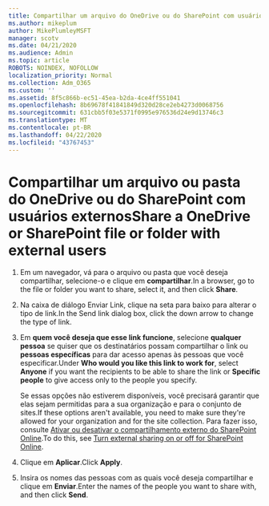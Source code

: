 ```yaml
---
title: Compartilhar um arquivo do OneDrive ou do SharePoint com usuários externos
ms.author: mikeplum
author: MikePlumleyMSFT
manager: scotv
ms.date: 04/21/2020
ms.audience: Admin
ms.topic: article
ROBOTS: NOINDEX, NOFOLLOW
localization_priority: Normal
ms.collection: Adm_O365
ms.custom: ''
ms.assetid: 8f5c866b-ec51-45ea-b2da-4ce4ff551041
ms.openlocfilehash: 8b69678f41841849d320d28ce2eb4273d0068756
ms.sourcegitcommit: 631cbb5f03e5371f0995e976536d24e9d13746c3
ms.translationtype: MT
ms.contentlocale: pt-BR
ms.lasthandoff: 04/22/2020
ms.locfileid: "43767453"
---
```

# <a name="share-a-onedrive-or-sharepoint-file-or-folder-with-external-users"></a><span data-ttu-id="b78ed-102">Compartilhar um arquivo ou pasta do OneDrive ou do SharePoint com usuários externos</span><span class="sxs-lookup"><span data-stu-id="b78ed-102">Share a OneDrive or SharePoint file or folder with external users</span></span>

1. <span data-ttu-id="b78ed-103">Em um navegador, vá para o arquivo ou pasta que você deseja compartilhar, selecione-o e clique em **compartilhar**.</span><span class="sxs-lookup"><span data-stu-id="b78ed-103">In a browser, go to the file or folder you want to share, select it, and then click **Share**.</span></span>
    
2. <span data-ttu-id="b78ed-104">Na caixa de diálogo Enviar Link, clique na seta para baixo para alterar o tipo de link.</span><span class="sxs-lookup"><span data-stu-id="b78ed-104">In the Send link dialog box, click the down arrow to change the type of link.</span></span>
    
3. <span data-ttu-id="b78ed-105">Em **quem você deseja que esse link funcione**, selecione **qualquer pessoa** se quiser que os destinatários possam compartilhar o link ou **pessoas específicas** para dar acesso apenas às pessoas que você especificar.</span><span class="sxs-lookup"><span data-stu-id="b78ed-105">Under **Who would you like this link to work for**, select **Anyone** if you want the recipients to be able to share the link or **Specific people** to give access only to the people you specify.</span></span> 
    
    <span data-ttu-id="b78ed-106">Se essas opções não estiverem disponíveis, você precisará garantir que elas sejam permitidas para a sua organização e para o conjunto de sites.</span><span class="sxs-lookup"><span data-stu-id="b78ed-106">If these options aren't available, you need to make sure they're allowed for your organization and for the site collection.</span></span> <span data-ttu-id="b78ed-107">Para fazer isso, consulte [Ativar ou desativar o compartilhamento externo do SharePoint Online](https://go.microsoft.com/fwlink/?linkid=866426).</span><span class="sxs-lookup"><span data-stu-id="b78ed-107">To do this, see [Turn external sharing on or off for SharePoint Online](https://go.microsoft.com/fwlink/?linkid=866426).</span></span>
    
4. <span data-ttu-id="b78ed-108">Clique em **Aplicar**.</span><span class="sxs-lookup"><span data-stu-id="b78ed-108">Click **Apply**.</span></span>
    
5. <span data-ttu-id="b78ed-109">Insira os nomes das pessoas com as quais você deseja compartilhar e clique em **Enviar**.</span><span class="sxs-lookup"><span data-stu-id="b78ed-109">Enter the names of the people you want to share with, and then click **Send**.</span></span>
    

